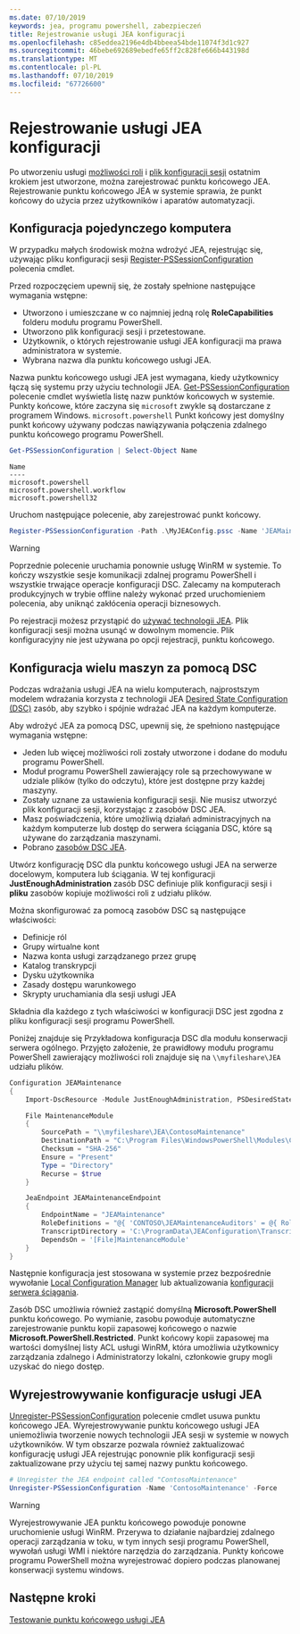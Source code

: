 ```yaml
---
ms.date: 07/10/2019
keywords: jea, programu powershell, zabezpieczeń
title: Rejestrowanie usługi JEA konfiguracji
ms.openlocfilehash: c85eddea2196e4db4bbeea54bde11074f3d1c927
ms.sourcegitcommit: 46bebe692689ebedfe65ff2c828fe666b443198d
ms.translationtype: MT
ms.contentlocale: pl-PL
ms.lasthandoff: 07/10/2019
ms.locfileid: "67726600"
---
```

# <a name="registering-jea-configurations"></a>Rejestrowanie usługi JEA konfiguracji

Po utworzeniu usługi [możliwości roli](role-capabilities.md) i [plik konfiguracji sesji](session-configurations.md) ostatnim krokiem jest utworzone, można zarejestrować punktu końcowego JEA. Rejestrowanie punktu końcowego JEA w systemie sprawia, że punkt końcowy do użycia przez użytkowników i aparatów automatyzacji.

## <a name="single-machine-configuration"></a>Konfiguracja pojedynczego komputera

W przypadku małych środowisk można wdrożyć JEA, rejestrując się, używając pliku konfiguracji sesji [Register-PSSessionConfiguration](/powershell/module/microsoft.powershell.core/register-pssessionconfiguration) polecenia cmdlet.

Przed rozpoczęciem upewnij się, że zostały spełnione następujące wymagania wstępne:

- Utworzono i umieszczane w co najmniej jedną rolę **RoleCapabilities** folderu modułu programu PowerShell.
- Utworzono plik konfiguracji sesji i przetestowane.
- Użytkownik, o których rejestrowanie usługi JEA konfiguracji ma prawa administratora w systemie.
- Wybrana nazwa dla punktu końcowego usługi JEA.

Nazwa punktu końcowego usługi JEA jest wymagana, kiedy użytkownicy łączą się systemu przy użyciu technologii JEA. [Get-PSSessionConfiguration](/powershell/module/microsoft.powershell.core/get-pssessionconfiguration) polecenie cmdlet wyświetla listę nazw punktów końcowych w systemie. Punkty końcowe, które zaczyna się `microsoft` zwykle są dostarczane z programem Windows. `microsoft.powershell` Punkt końcowy jest domyślny punkt końcowy używany podczas nawiązywania połączenia zdalnego punktu końcowego programu PowerShell.

```powershell
Get-PSSessionConfiguration | Select-Object Name
```

```Output
Name
----
microsoft.powershell
microsoft.powershell.workflow
microsoft.powershell32
```

Uruchom następujące polecenie, aby zarejestrować punkt końcowy.

```powershell
Register-PSSessionConfiguration -Path .\MyJEAConfig.pssc -Name 'JEAMaintenance' -Force
```

> [!WARNING]
> Poprzednie polecenie uruchamia ponownie usługę WinRM w systemie. To kończy wszystkie sesje komunikacji zdalnej programu PowerShell i wszystkie trwające operacje konfiguracji DSC. Zalecamy na komputerach produkcyjnych w trybie offline należy wykonać przed uruchomieniem polecenia, aby uniknąć zakłócenia operacji biznesowych.

Po rejestracji możesz przystąpić do [używać technologii JEA](using-jea.md). Plik konfiguracji sesji można usunąć w dowolnym momencie. Plik konfiguracyjny nie jest używana po opcji rejestracji, punktu końcowego.

## <a name="multi-machine-configuration-with-dsc"></a>Konfiguracja wielu maszyn za pomocą DSC

Podczas wdrażania usługi JEA na wielu komputerach, najprostszym modelem wdrażania korzysta z technologii JEA [Desired State Configuration (DSC)](/powershell/dsc/overview) zasób, aby szybko i spójnie wdrażać JEA na każdym komputerze.

Aby wdrożyć JEA za pomocą DSC, upewnij się, że spełniono następujące wymagania wstępne:

- Jeden lub więcej możliwości roli zostały utworzone i dodane do modułu programu PowerShell.
- Moduł programu PowerShell zawierający role są przechowywane w udziale plików (tylko do odczytu), które jest dostępne przy każdej maszyny.
- Zostały uznane za ustawienia konfiguracji sesji. Nie musisz utworzyć plik konfiguracji sesji, korzystając z zasobów DSC JEA.
- Masz poświadczenia, które umożliwią działań administracyjnych na każdym komputerze lub dostęp do serwera ściągania DSC, które są używane do zarządzania maszynami.
- Pobrano [zasobów DSC JEA](https://github.com/PowerShell/JEA/tree/master/DSC%20Resource).

Utwórz konfigurację DSC dla punktu końcowego usługi JEA na serwerze docelowym, komputera lub ściągania. W tej konfiguracji **JustEnoughAdministration** zasób DSC definiuje plik konfiguracji sesji i **pliku** zasobów kopiuje możliwości roli z udziału plików.

Można skonfigurować za pomocą zasobów DSC są następujące właściwości:

- Definicje ról
- Grupy wirtualne kont
- Nazwa konta usługi zarządzanego przez grupę
- Katalog transkrypcji
- Dysku użytkownika
- Zasady dostępu warunkowego
- Skrypty uruchamiania dla sesji usługi JEA

Składnia dla każdego z tych właściwości w konfiguracji DSC jest zgodna z pliku konfiguracji sesji programu PowerShell.

Poniżej znajduje się Przykładowa konfiguracja DSC dla modułu konserwacji serwera ogólnego. Przyjęto założenie, że prawidłowy modułu programu PowerShell zawierający możliwości roli znajduje się na `\\myfileshare\JEA` udziału plików.

```powershell
Configuration JEAMaintenance
{
    Import-DscResource -Module JustEnoughAdministration, PSDesiredStateConfiguration

    File MaintenanceModule
    {
        SourcePath = "\\myfileshare\JEA\ContosoMaintenance"
        DestinationPath = "C:\Program Files\WindowsPowerShell\Modules\ContosoMaintenance"
        Checksum = "SHA-256"
        Ensure = "Present"
        Type = "Directory"
        Recurse = $true
    }

    JeaEndpoint JEAMaintenanceEndpoint
    {
        EndpointName = "JEAMaintenance"
        RoleDefinitions = "@{ 'CONTOSO\JEAMaintenanceAuditors' = @{ RoleCapabilities = 'GeneralServerMaintenance-Audit' }; 'CONTOSO\JEAMaintenanceAdmins' = @{ RoleCapabilities = 'GeneralServerMaintenance-Audit', 'GeneralServerMaintenance-Admin' } }"
        TranscriptDirectory = 'C:\ProgramData\JEAConfiguration\Transcripts'
        DependsOn = '[File]MaintenanceModule'
    }
}
```

Następnie konfiguracja jest stosowana w systemie przez bezpośrednie wywołanie [Local Configuration Manager](/powershell/dsc/managing-nodes/metaConfig) lub aktualizowania [konfiguracji serwera ściągania](/powershell/dsc/pull-server/pullServer).

Zasób DSC umożliwia również zastąpić domyślną **Microsoft.PowerShell** punktu końcowego. Po wymianie, zasobu powoduje automatyczne zarejestrowanie punktu kopii zapasowej końcowego o nazwie **Microsoft.PowerShell.Restricted**. Punkt końcowy kopii zapasowej ma wartości domyślnej listy ACL usługi WinRM, która umożliwia użytkownicy zarządzania zdalnego i Administratorzy lokalni, członkowie grupy mogli uzyskać do niego dostęp.

## <a name="unregistering-jea-configurations"></a>Wyrejestrowywanie konfiguracje usługi JEA

[Unregister-PSSessionConfiguration](/powershell/module/microsoft.powershell.core/Unregister-PSSessionConfiguration) polecenie cmdlet usuwa punktu końcowego JEA. Wyrejestrowywanie punktu końcowego usługi JEA uniemożliwia tworzenie nowych technologii JEA sesji w systemie w nowych użytkowników. W tym obszarze pozwala również zaktualizować konfigurację usługi JEA rejestrując ponownie plik konfiguracji sesji zaktualizowane przy użyciu tej samej nazwy punktu końcowego.

```powershell
# Unregister the JEA endpoint called "ContosoMaintenance"
Unregister-PSSessionConfiguration -Name 'ContosoMaintenance' -Force
```

> [!WARNING]
> Wyrejestrowywanie JEA punktu końcowego powoduje ponowne uruchomienie usługi WinRM. Przerywa to działanie najbardziej zdalnego operacji zarządzania w toku, w tym innych sesji programu PowerShell, wywołań usługi WMI i niektóre narzędzia do zarządzania. Punkty końcowe programu PowerShell można wyrejestrować dopiero podczas planowanej konserwacji systemu windows.

## <a name="next-steps"></a>Następne kroki

[Testowanie punktu końcowego usługi JEA](using-jea.md)
